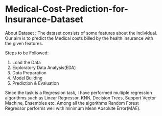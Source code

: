 # Medical-Cost-Prediction-for-Insurance-Dataset
About Dataset :
The dataset consists of some features about the individual. Our aim is to predict the Medical costs billed by the health insurance with the given features.

Steps to be Followed:
1. Load the Data
2. Exploratory Data Analysis(EDA)
3. Data Preparation
4. Model Building
5. Prediction & Evaluation

Since the task is a Regression task, I have performed multiple regression algorithms such as Linear Regressor, KNN, Decision Trees, Support Vector Machine, Ensembles etc. Among all the algorithms Random Forest Regressor performs well with minimum Mean Absolute Error(MAE).

